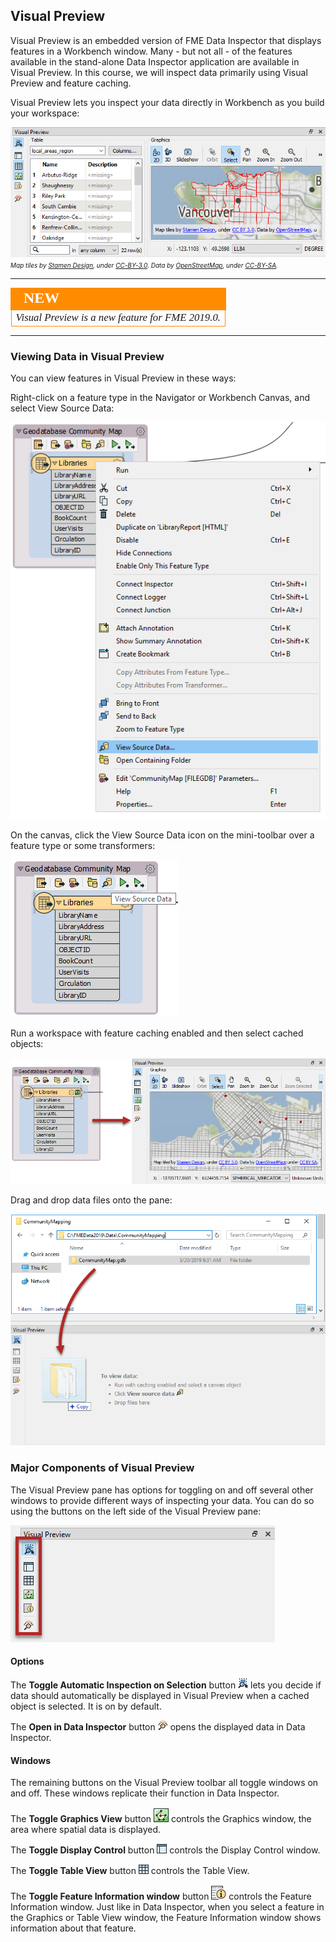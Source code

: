 ## Visual Preview

Visual Preview is an embedded version of FME Data Inspector that displays features in a Workbench window. Many  - but not all - of the features available in the stand-alone Data Inspector application are available in Visual Preview. In this course, we will inspect data primarily using Visual Preview and feature caching.

Visual Preview lets you inspect your data directly in Workbench as you build your workspace:

![](./Images/Img1.013a.visual-preview.png)
<br><span style="font-style:italic;font-size:x-small">Map tiles by <a href="https://stamen.com">Stamen Design</a>, under <a href="https://creativecommons.org/licenses/by/3.0">CC-BY-3.0</a>. Data by <a href="http://openstreetmap.org">OpenStreetMap</a>, under <a href="http://creativecommons.org/licenses/by-sa/3.0">CC-BY-SA</a>.

---

<!--New Section-->

<table style="border-spacing: 0px">
<tr>
<td style="vertical-align:middle;background-color:darkorange;border: 2px solid darkorange">
<i class="fa fa-bolt fa-lg fa-pull-left fa-fw" style="color:white;padding-right: 12px;vertical-align:text-top"></i>
<span style="color:white;font-size:x-large;font-weight: bold;font-family:serif">NEW</span>
</td>
</tr>

<tr>
<td style="border: 1px solid darkorange">
<span style="font-family:serif; font-style:italic; font-size:larger">
Visual Preview is a new feature for FME 2019.0.
</span>
</td>
</tr>
</table>

---

### Viewing Data in Visual Preview

You can view features in Visual Preview in these ways:

Right-click on a feature type in the Navigator or Workbench Canvas, and select View Source Data:

![](./Images/Img1.024a.view-source-data.png)

On the canvas, click the View Source Data icon on the mini-toolbar over a feature type or some transformers:

![](./Images/Img1.024b.view-source-data-icon.png)

Run a workspace with feature caching enabled and then select cached objects:

![](./Images/Img1.024c.inspect-cache-visual-preview.png)

Drag and drop data files onto the pane:

![](./Images/Img1.024d.visual-preview-drag.png)

### Major Components of Visual Preview

The Visual Preview pane has options for toggling on and off several other windows to provide different ways of inspecting your data. You can do so using the buttons on the left side of the Visual Preview pane:

![](./Images/Img1.024e.visual-preview-toolbar.png)

#### Options

The **Toggle Automatic Inspection on Selection** button ![](./Images/Img1.024b.inspect_on_selection_toggle_16x16.png) lets you decide if data should automatically be displayed in Visual Preview when a cached object is selected. It is on by default.

The **Open in Data Inspector** button ![](./Images/Img1.024f.fmedatainspector_16x16.png) opens the displayed data in Data Inspector.

#### Windows

The remaining buttons on the Visual Preview toolbar all toggle windows on and off. These windows replicate their function in Data Inspector.

The **Toggle Graphics View** button ![](./Images/Img1.024g.graphics_view_24x24.png) controls the Graphics window, the area where spatial data is displayed.

The **Toggle Display Control** button ![](./Images/Img1.024i.display_control_view_16x16.png) controls the Display Control window.

The **Toggle Table View** button ![](./Images/Img1.024j.table_view_16x16.png) controls the Table View.

The **Toggle Feature Information window** button ![](./Images/Img1.024k.feature_info_view.png) controls the Feature Information window. Just like in Data Inspector, when you select a feature in the Graphics or Table View window, the Feature Information window shows information about that feature.
